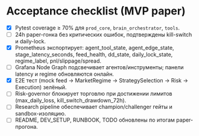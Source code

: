 ﻿# Acceptance checklist (MVP paper)

- [x] Pytest coverage ≥ 70% для `prod_core`, `brain_orchestrator`, `tools`.
- [ ] 24h paper-гонка без критических ошибок, подтверждены kill-switch и daily-lock.
- [x] Prometheus экспортирует: agent_tool_state, agent_edge_state, stage_latency_seconds, feed_health, dd_state, daily_lock_state, regime_label, pnl/slippage/spread.
- [ ] Grafana Node Graph подсвечивает агентов/инструменты; панели latency и regime обновляются онлайн.
- [x] E2E тест (mock feed → MarketRegime → StrategySelection → Risk → Execution) зелёный.
- [ ] Risk-governor блокирует торговлю при достижении лимитов (max_daily_loss, kill_switch_drawdown_72h).
- [ ] Research pipeline обеспечивает champion/challenger гейты и sandbox-изоляцию.
- [ ] README, DEV_SETUP, RUNBOOK, TODO обновлены по итогам paper-прогона.
